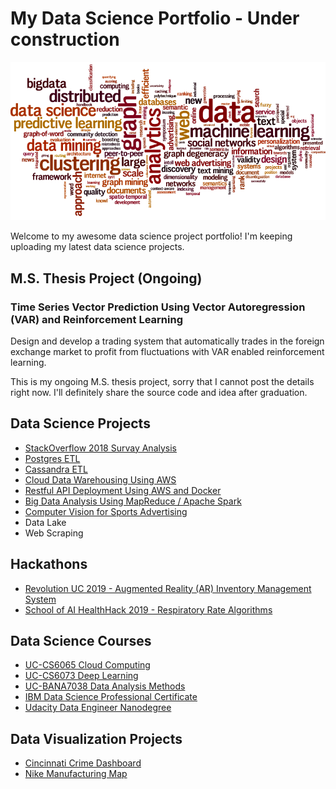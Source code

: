 # My Data Science Portfolio - Under construction

![pic](https://github.com/JuntaoDong/DataSciencePortfolio/blob/master/data-science.png)

Welcome to my awesome data science project portfolio! I'm keeping uploading my latest data science projects.

## M.S. Thesis Project (Ongoing)

### Time Series Vector Prediction Using Vector Autoregression (VAR) and Reinforcement Learning

Design and develop a trading system that automatically trades in the foreign exchange market to profit from fluctuations with VAR enabled reinforcement learning.

This is my ongoing M.S. thesis project, sorry that I cannot post the details right now. I'll definitely share the source code and idea after graduation.

## Data Science Projects

+ [StackOverflow 2018 Survay Analysis](https://github.com/JuntaoDong/DataSciencePortfolio/tree/master/Data%20Analysis%20Methods/Final%20project)
+ [Postgres ETL](https://github.com/JuntaoDong/DataSciencePortfolio/tree/master/Udacity%20Data%20Engineer%20Nanodegree/Project%20-%20Data%20Modeling%20with%20Postgres)
+ [Cassandra ETL](https://github.com/JuntaoDong/DataSciencePortfolio/tree/master/Udacity%20Data%20Engineer%20Nanodegree/Project%20-%20Data%20Modeling%20with%20Cassandra)
+ [Cloud Data Warehousing Using AWS](https://github.com/JuntaoDong/DataSciencePortfolio/tree/master/Udacity%20Data%20Engineer%20Nanodegree/Project%20-%20Data%20Warehouse)
+ [Restful API Deployment Using AWS and Docker](https://github.com/JuntaoDong/DataSciencePortfolio/tree/master/Cloud%20Computing/Project1)
+ [Big Data Analysis Using MapReduce / Apache Spark](https://github.com/JuntaoDong/DataSciencePortfolio/tree/master/Cloud%20Computing/Project2)
+ [Computer Vision for Sports Advertising](https://github.com/JuntaoDong/DataSciencePortfolio/tree/master/IBM%20PowerAI%20Vision)
+ Data Lake
+ Web Scraping

## Hackathons

+ [Revolution UC 2019 - Augmented Reality (AR) Inventory Management System](https://github.com/JuntaoDong/RevolutionUC_2019)
+ [School of AI HealthHack 2019 - Respiratory Rate Algorithms](https://github.com/JuntaoDong/HealthHack2019)

## Data Science Courses

+ [UC-CS6065 Cloud Computing](https://github.com/JuntaoDong/DataSciencePortfolio/tree/master/Cloud%20Computing)
+ [UC-CS6073 Deep Learning](https://github.com/JuntaoDong/Deep_Learning_Assignments)
+ [UC-BANA7038 Data Analysis Methods](https://github.com/JuntaoDong/DataSciencePortfolio/tree/master/Data%20Analysis%20Methods)
+ [IBM Data Science Professional Certificate](https://github.com/JuntaoDong/DataSciencePortfolio/tree/master/IBM%20Data%20Science%20Professional%20Certificate)
+ [Udacity Data Engineer Nanodegree](https://github.com/JuntaoDong/DataSciencePortfolio/tree/master/Udacity%20Data%20Engineer%20Nanodegree)

## Data Visualization Projects

+ [Cincinnati Crime Dashboard](https://public.tableau.com/profile/jtdong#!/vizhome/CincinnatiPoliceDepartmentCrimeDashboard_0/CincinnatiCrimeStatisticsDashboard)
+ [Nike Manufacturing Map](https://public.tableau.com/profile/jtdong#!/vizhome/NikeManufacturingMap_2/TheNIKEManufacturingMap)
